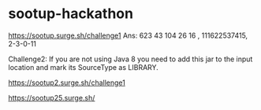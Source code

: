 # sootup-hackathon
https://sootup.surge.sh/challenge1
Ans: 623 43 104 26 16 , 111622537415, 2-3-0-11

Challenge2: If you are not using Java 8 you need to add this jar to the input location and mark its SourceType as LIBRARY.

https://sootup2.surge.sh/challenge1

https://sootup25.surge.sh/
